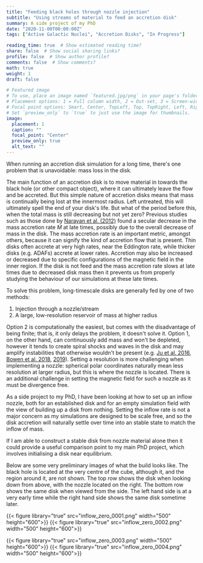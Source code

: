 ```yaml
---
title: "Feeding black holes through nozzle injection"
subtitle: "Using streams of material to feed an accretion disk"
summary: A side project of my PhD
date: "2020-11-00T00:00:00Z"
tags: ["Active Galactic Nuclei", "Accretion Disks", "In Progress"]

reading_time: true  # Show estimated reading time?
share: false  # Show social sharing links?
profile: false  # Show author profile?
comments: false  # Show comments?
math: true
weight: 1
draft: false

# Featured image
# To use, place an image named `featured.jpg/png` in your page's folder.
# Placement options: 1 = Full column width, 2 = Out-set, 3 = Screen-width
# Focal point options: Smart, Center, TopLeft, Top, TopRight, Left, Right, BottomLeft, Bottom, BottomRight
# Set `preview_only` to `true` to just use the image for thumbnails.
image:
  placement: 1
  caption: ""
  focal_point: "Center"
  preview_only: true
  alt_text: ""
---
```


When running an accretion disk simulation for a long time, there's one problem that is unavoidable: mass loss in the disk.

The main function of an accretion disk is to move material in towards the black hole (or other compact object), where it can ultimately leave the flow and be accreted. But this simple nature of accretion disks means that mass is continually being lost at the innermost radius. Left untreated, this will ultimately spell the end of your disk's life. But what of the period before this, when the total mass is still decreasing but not yet zero? Previous studies such as those done by [Narayan et al. (2012)](https://academic.oup.com/mnras/article/426/4/3241/1017567) found a secular decrease in the mass accretion rate $\dot{M}$ at late times, possibly due to the overall decrease of mass in the disk. The mass accretion rate is an important metric, amongst others, because it can signify the kind of accretion flow that is present. Thin disks often accrete at very high rates, near the Eddington rate, while thicker disks (e.g. ADAFs) accrete at lower rates. Accretion may also be increased or decreased due to specific configurations of the magnetic field in the inner region. If the disk is not feed and the mass accretion rate slows at late times due to decreased disk mass then it prevents us from properly studying the behaviour of our simulations at these late times.

To solve this problem, long-timescale disks are generally fed by one of two methods:

1. Injection through a nozzle/stream
2. A large, low-resolution reservoir of mass at higher radius

Option 2 is computationally the easiest, but comes with the disadvantage of being finite; that is, it only delays the problem, it doesn't solve it. Option 1, on the other hand, can continuously add mass and won't be depleted, however it tends to create spiral shocks and waves in the disk and may amplify instabilities that otherwise wouldn't be present (e.g. [Ju et al. 2016](https://iopscience.iop.org/article/10.3847/0004-637X/823/2/81), [Bowen et al. 2018](https://iopscience.iop.org/article/10.3847/2041-8213/aaa756), [2019](https://iopscience.iop.org/article/10.3847/1538-4357/ab2453)). Setting a resolution is more challenging when implementing a nozzle: spherical polar coordinates naturally mean less resolution at larger radius, but this is where the nozzle is located. There is an additional challenge in setting the magnetic field for such a nozzle as it must be divergence free.

As a side project to my PhD, I have been looking at how to set up an inflow nozzle, both for an established disk and for an empty simulation field with the view of building up a disk from nothing. Setting the inflow rate is not a major concern as my simulations are designed to be scale free, and so the disk accretion will naturally settle over time into an stable state to match the inflow of mass.

If I am able to construct a stable disk from nozzle material alone then it could provide a useful comparison point to my main PhD project, which involves initialising a disk near equilibrium.

Below are some very preliminary images of what the build looks like. The black hole is located at the very centre of the cube, although it, and the region around it, are not shown. The top row shows the disk when looking down from above, with the nozzle located on the right. The bottom row shows the same disk when viewed from the side. The left hand side is at a very early time while the right hand side shows the same disk sometime later.

{{< figure library="true" src="inflow_zero_0001.png" width="500" height="600">}}
{{< figure library="true" src="inflow_zero_0002.png" width="500" height="600">}}

{{< figure library="true" src="inflow_zero_0003.png" width="500" height="600">}}
{{< figure library="true" src="inflow_zero_0004.png" width="500" height="600">}}

